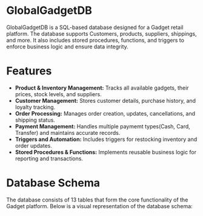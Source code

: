 # GlobalGadgetDB
GlobalGadgetDB is a SQL-based database designed for a Gadget retail platform. The database supports Customers, products, suppliers, shippings, and more. It also includes stored procedures, functions, and triggers to enforce business logic and ensure data integrity. 
# Features
- **Product & Inventory Management:** Tracks all available gadgets, their prices, stock levels, and suppliers.
- **Customer Management:** Stores customer details, purchase history, and loyalty tracking.
- **Order Processing:** Manages order creation, updates, cancellations, and shipping status.
- **Payment Management:** Handles multiple paymemt types(Cash, Card, Transfer) and maintains accurate records.
- **Triggers and Automation:** Includes triggers for restocking inventory and order updates.
- **Stored Procedures & Functions:** Implements reusable business logic for reporting and transactions.
# Database Schema
The database consists of 13 tables that form the core functionality of the Gadget platform. Below is a visual representation of the database schema:
